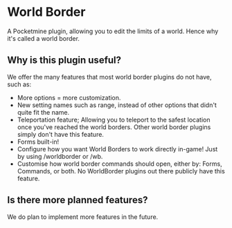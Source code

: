 # World Border
A Pocketmine plugin, allowing you to edit the limits of a world. Hence why it's called a world border.

## Why is this plugin useful?
We offer the many features that most world border plugins do not have, such as: 
- More options = more customization. 
- New setting names such as range, instead of other options that didn't quite fit the name.
- Teleportation feature; Allowing you to teleport to the safest location once you've reached the world borders. Other world border plugins simply don't have this feature.
- Forms built-in!
- Configure how you want World Borders to work directly in-game! Just by using /worldborder or /wb.
- Customise how world border commands should open, either by: Forms, Commands, or both. No WorldBorder plugins out there publicly have this feature.

## Is there more planned features?
We do plan to implement more features in the future.
